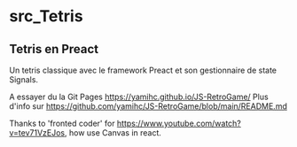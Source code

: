 # src_Tetris
## Tetris en Preact


Un tetris classique avec le framework Preact et son gestionnaire de state Signals.

A essayer du la Git Pages https://yamihc.github.io/JS-RetroGame/
Plus d'info sur https://github.com/yamihc/JS-RetroGame/blob/main/README.md


Thanks to 'fronted coder' for https://www.youtube.com/watch?v=tev71VzEJos, how use Canvas in react.

